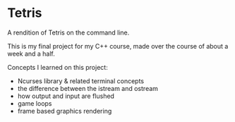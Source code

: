 Tetris
======

A rendition of Tetris on the command line.

This is my final project for my C++ course, made over the course of about a week and a half.

Concepts I learned on this project:
- Ncurses library & related terminal concepts
- the difference between the istream and ostream
- how output and input are flushed
- game loops
- frame based graphics rendering